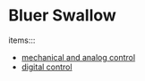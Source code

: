 # Bluer Swallow

items:::

- [mechanical and analog control](./bluer-swallow-analog.md)
- [digital control](./bluer-swallow-digital.md)